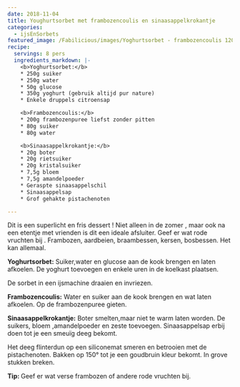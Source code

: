 ```yaml
---
date: 2018-11-04
title: Youghurtsorbet met frambozencoulis en sinaasappelkrokantje
categories:
  - ijsEnSorbets
featured_image: /Fabilicious/images/Yoghurtsorbet - frambozencoulis 1200.jpg
recipe:
  servings: 8 pers
  ingredients_markdown: |-
    <b>Yoghurtsorbet:</b>
    * 250g suiker    * 250g water    * 50g glucose    * 350g yoghurt (gebruik altijd pur nature)    * Enkele druppels citroensap

    <b>Frambozencoulis:</b>
    * 200g frambozenpuree liefst zonder pitten    * 80g suiker    * 80g water

    <b>Sinaasappelkrokantje:</b>
    * 20g boter    * 20g rietsuiker    * 20g kristalsuiker    * 7,5g bloem    * 7,5g amandelpoeder    * Geraspte sinaasappelschil    * Sinaasappelsap    * Grof gehakte pistachenoten
---
```

Dit is een superlicht en fris dessert ! Niet alleen in de zomer , maar ook na een etentje met vrienden is dit een ideale afsluiter. Geef er wat rode vruchten bij . Frambozen, aardbeien, braambessen, kersen, bosbessen. Het kan allemaal.

<!--more-->

**Yoghurtsorbet:**
Suiker,water en glucose aan de kook brengen en laten afkoelen.De yoghurt toevoegen en enkele uren in de koelkast plaatsen.De sorbet in een ijsmachine draaien en invriezen.

**Frambozencoulis:**
Water en suiker aan de kook brengen en wat laten afkoelen.Op de frambozenpuree gieten.

**Sinaasappelkrokantje:**
Boter smelten,maar niet te warm laten worden.
De suikers, bloem ,amandelpoeder en zeste toevoegen.Sinaasappelsap erbij doen tot je een smeuïg deeg bekomt.Het deeg  flinterdun op een siliconemat smeren en betrooien met de pistachenoten.Bakken op 150° tot je een goudbruin kleur bekomt.In grove stukken breken.<b>Tip: </b>
Geef er wat verse frambozen of andere rode vruchten bij.